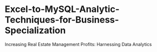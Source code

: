 # Excel-to-MySQL-Analytic-Techniques-for-Business-Specialization
Increasing Real Estate Management Profits: Harnessing Data Analytics
